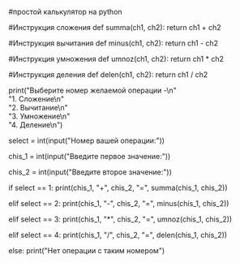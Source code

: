 #простой калькулятор на python

#Инструкция сложения
def summa(ch1, ch2):
    return ch1 + ch2

#Инструкция вычитания
def minus(ch1, ch2):
    return ch1 - ch2

#Инструкция умножения
def umnoz(ch1, ch2):
    return ch1 * ch2

#Инструкция деления
def delen(ch1, ch2):
    return ch1 / ch2
 
print("Выберите номер желаемой операции -\n" \
        "1. Сложение\n" \
        "2. Вычитание\n" \
        "3. Умножение\n" \
        "4. Деление\n")

select = int(input("Номер вашей операции:"))

chis_1 = int(input("Введите первое значение:"))

chis_2 = int(input("Введите второе значение:"))

if select == 1:
    print(chis_1, "+", chis_2, "=", summa(chis_1, chis_2))

elif select == 2:
    print(chis_1, "-", chis_2, "=", minus(chis_1, chis_2))

elif select == 3:
    print(chis_1, "*", chis_2, "=", umnoz(chis_1, chis_2))

elif select == 4:
    print(chis_1, "/", chis_2, "=", delen(chis_1, chis_2))

else:
    print("Нет операции с таким номером")
